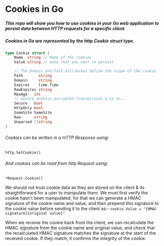 # Cookies in Go

##### This repo will show you how to use cookies in your Go web application to persist data between HTTP requests for a specific client.

##### Cookies in Go are represented by the http.Cookie struct type.

```go
type Cookie struct {
    Name  string // Name of the cookies
    Value string // data that you want to persist

    // The Domain and Path attributes define the scope of the cookie
    Path       string    
    Domain     string    
    Expires    time.Time 
    RawExpires string   
    MaxAge   int 
    // Secure enables encrypted transmission & so on...
    Secure   bool
    HttpOnly bool
    SameSite SameSite
    Raw      string
    Unparsed []string
}

```

###### Cookies can be written in a HTTP Response using:
```http.SetCookie()```
###### And cookies can be read from http Request using:
```*Request.Cookie()```

We should not trust cookie data as they are stored on the client & its straightforward for a user to manipulate them. We must first verify the cookie hasn't been manipulated, for that we can generate a HMAC signature of the cookie name and value, and then prepend this signature to the cookie value before sending it to the client as:-
```cookie.Value = "{HMAC signature}{original value}"```


When we receive the cookie back from the client, we can recalculate the HMAC signature from the cookie name and original value, and check that the recalculated HMAC signature matches the signature at the start of the received cookie. If they match, it confirms the integrity of the cookie.
